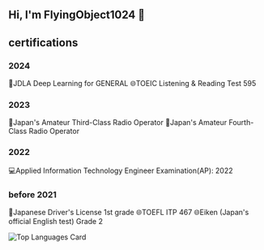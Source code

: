 ## Hi, I'm FlyingObject1024 👋


## certifications
### 2024
🤖JDLA Deep Learning for GENERAL
🌐TOEIC Listening & Reading Test 595

### 2023
📡Japan's Amateur Third-Class Radio Operator
📡Japan's Amateur Fourth-Class Radio Operator

### 2022
💻Applied Information Technology Engineer Examination(AP): 2022

### before 2021
🚙Japanese Driver's License 1st grade
🌐TOEFL ITP 467
🌐Eiken (Japan's official English test) Grade 2

![Top Languages Card](https://github-readme-stats.vercel.app/api/top-langs/?username=FlyingObject1024)

<!--
**FlyingObject1024/FlyingObject1024** is a ✨ _special_ ✨ repository because its `README.md` (this file) appears on your GitHub profile.

Here are some ideas to get you started:

- 🔭 I’m currently working on ...
- 🌱 I’m currently learning ...
- 👯 I’m looking to collaborate on ...
- 🤔 I’m looking for help with ...
- 💬 Ask me about ...
- 📫 How to reach me: ...
- 😄 Pronouns: ...
- ⚡ Fun fact: ...
-->
